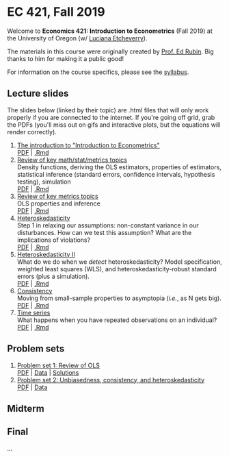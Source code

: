 # EC 421, Fall 2019

Welcome to **Economics 421: Introduction to Econometrics** (Fall 2019) at the University of Oregon (w/ [Luciana Etcheverry](https://luetcheverry.github.io/)).

The materials in this course were originally created by [Prof. Ed Rubin](https://edrub.in/). Big thanks to him for making it a public good!

For information on the course specifics, please see the [syllabus](https://raw.githack.com/luetcheverry/EC421F19/master/Syllabus/syllabus.pdf).

## Lecture slides

The slides below (linked by their topic) are .html files that will only work properly if you are connected to the internet. If you're going off grid, grab the PDFs (you'll miss out on gifs and interactive plots, but the equations will render correctly).

1. [The introduction to "Introduction to Econometrics"](https://raw.githack.com/luetcheverry/EC421F19/master/LectureNotes/01Intro/01_intro.html) <br> [PDF](https://raw.githack.com/luetcheverry/EC421F19/master/LectureNotes/01Intro/01_intro.pdf) | [.Rmd](https://github.com/luetcheverry/EC421F19/blob/master/LectureNotes/01Intro/01_intro.Rmd)
2. [Review of key math/stat/metrics topics](https://raw.githack.com/luetcheverry/EC421F19/master/LectureNotes/02Review/02_review.html)<br>Density functions, deriving the OLS estimators, properties of estimators, statistical inference (standard errors, confidence intervals, hypothesis testing), simulation <br>[PDF](https://raw.githack.com/luetcheverry/EC421F19/master/LectureNotes/02Review/02_review.pdf) |  [.Rmd](https://github.com/luetcheverry/EC421F19/blob/master/LectureNotes/02Review/02_review.Rmd)
3. [Review of key metrics topics](https://raw.githack.com/luetcheverry/EC421F19/master/LectureNotes/03Review/03_review.html)<br>OLS properties and inference<br> [PDF](https://raw.githack.com/edrubin/luetcheverry/EC421F19/LectureNotes/03Review/03_review.pdf) | [.Rmd](https://github.com/luetcheverry/EC421F19/blob/master/LectureNotes/03Review/03_review.Rmd)
4. [Heteroskedasticity](https://raw.githack.com/luetcheverry/EC421F19/master/LectureNotes/04Heteroskedasticity/04_heteroskedasticity.html)<br> Step 1 in relaxing our assumptions: non-constant variance in our disturbances. How can we test this assumption? What are the implications of violations? <br> [PDF](https://raw.githack.com/edrubin/EC421S19/master/LectureNotes/04Heteroskedasticity/04_heteroskedasticity.pdf) | [.Rmd](https://github.com/edrubin/EC421S19/blob/master/LectureNotes/04Heteroskedasticity/04_heteroskedasticity.Rmd)
5. [Heteroskedasticity II](https://raw.githack.com/luetcheverry/EC421F19/master/LectureNotes/05Heteroskedasticity/05_heteroskedasticity.html)<br> What do we do when we *detect* heteroskedasticity? Model specification, weighted least squares (WLS), and heteroskedasticity-robust standard errors (plus a simulation). <br> [PDF](https://raw.githack.com/luetcheverry/EC421F19/master/LectureNotes/05Heteroskedasticity/05_heteroskedasticity.pdf) | [.Rmd](https://github.com/luetcheverry/EC421F19/blob/master/LectureNotes/05Heteroskedasticity/05_heteroskedasticity.Rmd)
6. [Consistency](https://raw.githack.com/luetcheverry/EC421F19/master/LectureNotes/06Consistency/06_consistency.html)<br> Moving from small-sample properties to asymptopia (*i.e.*, as N gets big). <br> [PDF](https://raw.githack.com/edrubin/luetcheverry/EC421F19/LectureNotes/06Consistency/06_consistency.pdf) | [.Rmd](https://github.com/luetcheverry/EC421F19/blob/master/LectureNotes/06Consistency/06_consistency.Rmd)
7. [Time series](https://raw.githack.com/luetcheverry/EC421F19/master/LectureNotes/07TimeSeries/07_time_series.html)<br> What happens when you have repeated observations on an individual? <br> [PDF](https://raw.githack.com/edrubin/luetcheverry/EC421F19/LectureNotes/07TimeSeries/07_time_series.pdf) | [.Rmd](https://github.com/luetcheverry/EC421F19/blob/master/LectureNotes/07TimeSeries/07_time_series.Rmd)

## Problem sets

1. [Problem set 1: Review of OLS](https://raw.githack.com/luetcheverry/EC421F19/master/ProblemSets/PS01/ps01.html) <br> [PDF](https://raw.githack.com/luetcheverry/EC421F19/master/ProblemSets/PS01/ps01.pdf) | [Data](https://raw.githack.com/luetcheverry/EC421F19/master/ProblemSets/PS01/ps01_data.csv) | [Solutions](https://raw.githack.com/luetcheverry/EC421F19/master/ProblemSets/PS01/ps01_solutions.pdf)
1. [Problem set 2: Unbiasedness, consistency, and heteroskedasticity](https://raw.githack.com/luetcheverry/EC421F19/master/ProblemSets/PS02/ps02.html) <br> [PDF](https://raw.githack.com/luetcheverry/EC421F19//master/ProblemSets/PS02/ps02.pdf) | [Data](https://raw.githack.com/luetcheverry/EC421F19/master/ProblemSets/PS02/ps02_data.csv)

## Midterm

## Final

...
